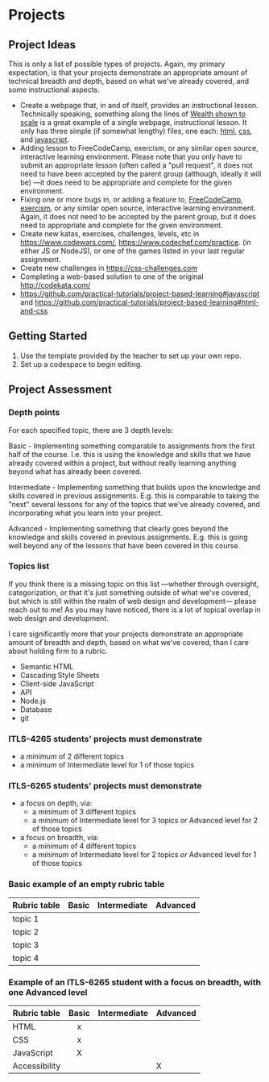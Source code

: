 # Projects

## Project Ideas

This is only a list of possible types of projects.  Again, my primary expectation, is that your projects demonstrate an appropriate amount of technical breadth and depth, based on what we've already covered, and some instructional aspects.

- Create a webpage that, in and of itself, provides an instructional lesson.
  Technically speaking, something along the lines of [Wealth shown to scale](https://mkorostoff.github.io/1-pixel-wealth/) is a great example of a single webpage, instructional lesson.   It only has three simple (if somewhat lengthy) files, one each: [html](https://mkorostoff.github.io/1-pixel-wealth/), [css](https://mkorostoff.github.io/1-pixel-wealth/main.css), and [javascript](https://mkorostoff.github.io/1-pixel-wealth/main.js).
- Adding lesson to FreeCodeCamp, exercism, or any similar open source, interactive learning environment.  Please note that you only have to submit an appropriate lesson (often called a "pull request", it does not need to have been accepted by the parent group (although, ideally it will be) —it does need to be appropriate and complete for the given environment.
- Fixing one or more bugs in, or adding a feature to, [FreeCodeCamp](https://github.com/freeCodeCamp/freeCodeCamp/issues), [exercism](https://github.com/exercism/javascript/issues), or any similar open source, interactive learning environment.  Again, it does not need to be accepted by the parent group, but it does need to appropriate and complete for the given environment.
- Create new katas, exercises, challenges, levels, etc in <https://www.codewars.com/>, <https://www.codechef.com/practice>. (in either JS or NodeJS), or one of the games listed in your last regular assignment.
- Create new challenges in <https://css-challenges.com>
- Completing a web-based solution to one of the original <http://codekata.com/>
- <https://github.com/practical-tutorials/project-based-learning#javascript>
 and <https://github.com/practical-tutorials/project-based-learning#html-and-css>

## Getting Started

1. Use the template provided by the teacher to set up your own repo.
2. Set up a codespace to begin editing.

## Project Assessment

### Depth points

For each specified topic, there are 3 depth levels:

Basic - Implementing something comparable to assignments from the first half of the course.  I.e. this is using the knowledge and skills that we have already covered within a project, but without really learning anything beyond what has already been covered.

Intermediate - Implementing something that builds upon the knowledge and skills covered in previous assignments.   E.g. this is comparable to taking the "next" several lessons for any of the topics that we've already covered, and incorporating what you learn into your project.

Advanced - Implementing something that clearly goes beyond the knowledge and skills covered in previous assignments.  E.g. this is going well beyond any of the lessons that have been covered in this course.

### Topics list

If you think there is a missing topic on this list —whether through oversight, categorization, or that it's just something outside of what we've covered, but which is still within the realm of web design and development— please reach out to me!  As you may have noticed, there is a lot of topical overlap in web design and development.  

I care significantly more that your projects demonstrate an appropriate amount of breadth and depth, based on what we've covered, than I care about holding firm to a rubric.

- Semantic HTML
- Cascading Style Sheets
- Client-side JavaScript
- API
- Node.js
- Database
- git

### ITLS-4265 students' projects must demonstrate

- a _minimum_ of 2 different topics
- a _minimum_ of Intermediate level for 1 of those topics

### ITLS-6265 students' projects must demonstrate

- a focus on depth, via:
  - a _minimum_ of 3 different topics
  - a _minimum_ of Intermediate level for 3 topics _or_ Advanced level for 2 of those topics
- a focus on breadth, via:
  - a _minimum_ of 4 different topics
  - a _minimum_ of Intermediate level for 2 topics _or_ Advanced level for 1 of those topics

### Basic example of an empty rubric table

| Rubric table | Basic | Intermediate | Advanced |
|--------------|:-----:|:------------:|:---------|
| topic 1      |       |              |          |
| topic 2      |       |              |          |
| topic 3      |       |              |          |
| topic 4      |       |              |          |

### Example of an ITLS-6265 student with a focus on breadth, with one Advanced level

| Rubric table  | Basic | Intermediate | Advanced |
|---------------|:-----:|:------------:|:---------|
| HTML          |   x   |              |          |
| CSS           |   x   |              |          |
| JavaScript    |   X   |              |          |
| Accessibility |       |              |     X    |
